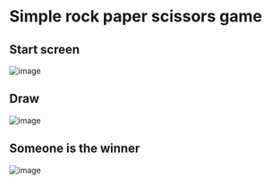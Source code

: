 # Simple rock paper scissors game

## Start screen
![image](https://user-images.githubusercontent.com/79706809/121780556-8f5bc600-cba9-11eb-8a9b-6b40d72e6596.png)



## Draw
![image](https://user-images.githubusercontent.com/79706809/121780573-a7cbe080-cba9-11eb-9318-e2e6e5ab4eec.png)



## Someone is the winner
![image](https://user-images.githubusercontent.com/79706809/121780581-af8b8500-cba9-11eb-8b5d-a889df871aca.png)
